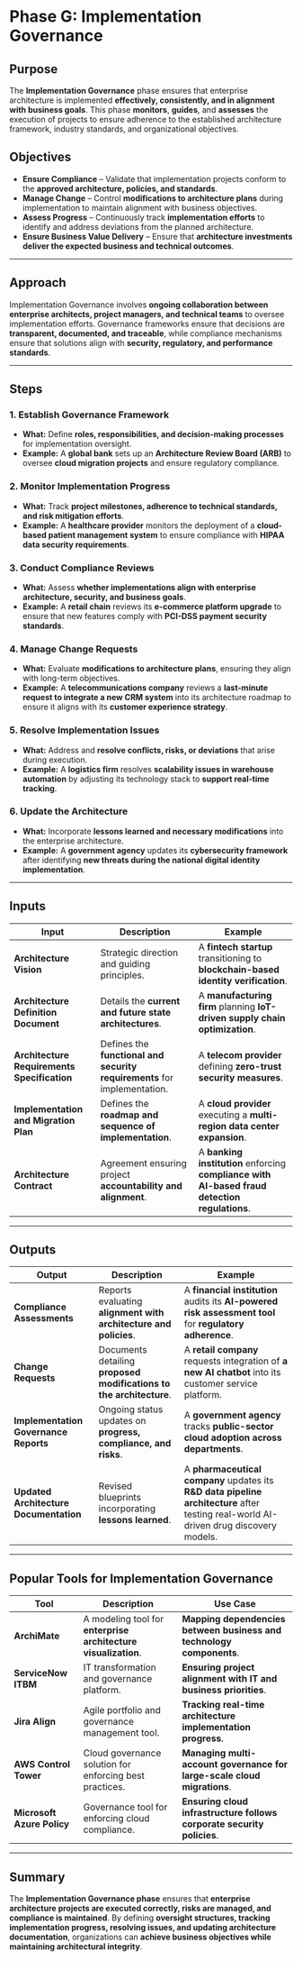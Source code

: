 # Phase G: Implementation Governance

## Purpose

The **Implementation Governance** phase ensures that enterprise architecture is implemented **effectively, consistently, and in alignment with business goals**. This phase **monitors**, **guides**, and **assesses** the execution of projects to ensure adherence to the established architecture framework, industry standards, and organizational objectives.

## Objectives

- **Ensure Compliance** – Validate that implementation projects conform to the **approved architecture, policies, and standards**.
- **Manage Change** – Control **modifications to architecture plans** during implementation to maintain alignment with business objectives.
- **Assess Progress** – Continuously track **implementation efforts** to identify and address deviations from the planned architecture.
- **Ensure Business Value Delivery** – Ensure that **architecture investments deliver the expected business and technical outcomes**.

---

## Approach

Implementation Governance involves **ongoing collaboration between enterprise architects, project managers, and technical teams** to oversee implementation efforts. Governance frameworks ensure that decisions are **transparent, documented, and traceable**, while compliance mechanisms ensure that solutions align with **security, regulatory, and performance standards**.

---

## Steps

### 1. Establish Governance Framework
- **What:** Define **roles, responsibilities, and decision-making processes** for implementation oversight.
- **Example:** A **global bank** sets up an **Architecture Review Board (ARB)** to oversee **cloud migration projects** and ensure regulatory compliance.

### 2. Monitor Implementation Progress
- **What:** Track **project milestones, adherence to technical standards, and risk mitigation efforts**.
- **Example:** A **healthcare provider** monitors the deployment of a **cloud-based patient management system** to ensure compliance with **HIPAA data security requirements**.

### 3. Conduct Compliance Reviews
- **What:** Assess **whether implementations align with enterprise architecture, security, and business goals**.
- **Example:** A **retail chain** reviews its **e-commerce platform upgrade** to ensure that new features comply with **PCI-DSS payment security standards**.

### 4. Manage Change Requests
- **What:** Evaluate **modifications to architecture plans**, ensuring they align with long-term objectives.
- **Example:** A **telecommunications company** reviews a **last-minute request to integrate a new CRM system** into its architecture roadmap to ensure it aligns with its **customer experience strategy**.

### 5. Resolve Implementation Issues
- **What:** Address and **resolve conflicts, risks, or deviations** that arise during execution.
- **Example:** A **logistics firm** resolves **scalability issues in warehouse automation** by adjusting its technology stack to **support real-time tracking**.

### 6. Update the Architecture
- **What:** Incorporate **lessons learned and necessary modifications** into the enterprise architecture.
- **Example:** A **government agency** updates its **cybersecurity framework** after identifying **new threats during the national digital identity implementation**.

---

## Inputs

| Input | Description | Example |
|---|---|---|
| **Architecture Vision** | Strategic direction and guiding principles. | A **fintech startup** transitioning to **blockchain-based identity verification**. |
| **Architecture Definition Document** | Details the **current and future state architectures**. | A **manufacturing firm** planning **IoT-driven supply chain optimization**. |
| **Architecture Requirements Specification** | Defines the **functional and security requirements** for implementation. | A **telecom provider** defining **zero-trust security measures**. |
| **Implementation and Migration Plan** | Defines the **roadmap and sequence of implementation**. | A **cloud provider** executing a **multi-region data center expansion**. |
| **Architecture Contract** | Agreement ensuring project **accountability and alignment**. | A **banking institution** enforcing **compliance with AI-based fraud detection regulations**. |

---

## Outputs

| Output | Description | Example |
|---|---|---|
| **Compliance Assessments** | Reports evaluating **alignment with architecture and policies**. | A **financial institution** audits its **AI-powered risk assessment tool** for **regulatory adherence**. |
| **Change Requests** | Documents detailing **proposed modifications to the architecture**. | A **retail company** requests integration of **a new AI chatbot** into its customer service platform. |
| **Implementation Governance Reports** | Ongoing status updates on **progress, compliance, and risks**. | A **government agency** tracks **public-sector cloud adoption across departments**. |
| **Updated Architecture Documentation** | Revised blueprints incorporating **lessons learned**. | A **pharmaceutical company** updates its **R&D data pipeline architecture** after testing real-world AI-driven drug discovery models. |

---

## Popular Tools for Implementation Governance

| Tool | Description | Use Case |
|---|---|---|
| **ArchiMate** | A modeling tool for **enterprise architecture visualization**. | **Mapping dependencies between business and technology components**. |
| **ServiceNow ITBM** | IT transformation and governance platform. | **Ensuring project alignment with IT and business priorities**. |
| **Jira Align** | Agile portfolio and governance management tool. | **Tracking real-time architecture implementation progress**. |
| **AWS Control Tower** | Cloud governance solution for enforcing best practices. | **Managing multi-account governance for large-scale cloud migrations**. |
| **Microsoft Azure Policy** | Governance tool for enforcing cloud compliance. | **Ensuring cloud infrastructure follows corporate security policies**. |

---

## Summary

The **Implementation Governance phase** ensures that **enterprise architecture projects are executed correctly, risks are managed, and compliance is maintained**. By defining **oversight structures, tracking implementation progress, resolving issues, and updating architecture documentation**, organizations can **achieve business objectives while maintaining architectural integrity**.

